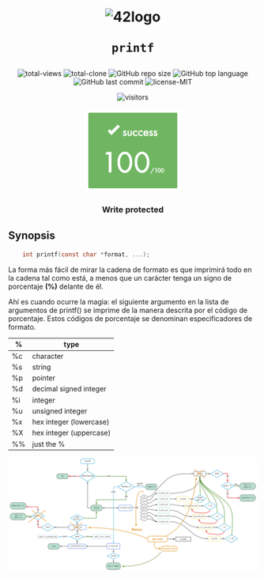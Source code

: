 <h1 align="center">
  <img  width="120" alt="42logo"  src="https://user-images.githubusercontent.com/19689770/129336866-169b0dc7-ea41-47d4-b50a-d466508031af.png">
  
	printf
</h1>

 <p align="center">
<!-- these values are automatically generated with github actions and github api -->
<img alt="total-views" src="https://img.shields.io/badge/views-0-blue">
<img alt="total-clone" src="https://img.shields.io/badge/clone-52-blue">
<!-- buy me a coffee if you want to know how -->
<img alt="GitHub repo size" src="https://img.shields.io/github/repo-size/nach131/ft_printf">
<img alt="GitHub top language" src="https://img.shields.io/github/languages/top/nach131/ft_printf">
<img alt="GitHub last commit" src="https://img.shields.io/github/last-commit/nach131/ft_printf">
<img alt="license-MIT" src="https://img.shields.io/badge/license-MIT-blue">
</p>

<span align="center">

![visitors](https://visitor-badge.glitch.me/badge?page_id=nach131.ft_printf&left_color=green&right_color=blue)


![125](https://github.com/nach131/42Barcelona/blob/main/images/100.png)

</span>

<h3 align="center">Write protected</h3>

## Synopsis

```c
	int printf(const char *format, ...);
```

La forma más fácil de mirar la cadena de formato es que imprimirá todo en la cadena tal como está, a menos que un carácter tenga un signo de porcentaje **(%)** delante de él.

Ahí es cuando ocurre la magia: el siguiente argumento en la lista de argumentos de printf() se imprime de la manera descrita por el código de porcentaje. Estos códigos de porcentaje se denominan especificadores de formato.

<div align="center">

%  | type |
---|------|
%c | character				|
%s | string					|
%p | pointer				|
%d | decimal signed integer	|
%i | integer				|
%u | unsigned integer		|
%x | hex integer (lowercase)|
%X | hex integer (uppercase)|
%% | just the %				|
</div>

![](Mapa%20conceptual.png)
